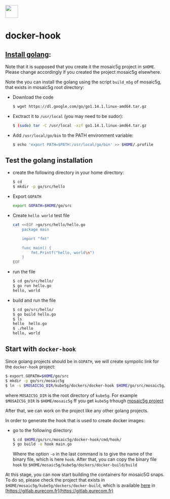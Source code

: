 
[<img align="center" width="40" height="40" src="https://mosaic5g.io/img/m5g-kube5g.png" />](https://gitlab.eurecom.fr/mosaic5g/kube5g/-/tree/develop/dockers/docker-hook)
# docker-hook

## [Install golang](https://golang.org/doc/install):
Note that it is supposed that you create it the mosaic5g project in ```$HOME```. Please change accordingly if you created the project mosaic5g elsewhere.

Note the you can install the golang using the script ```build_m5g``` of mosaic5g, that exists in mosaic5g root directory:
- Download the code
    ```bash
    $ wget https://dl.google.com/go/go1.14.1.linux-amd64.tar.gz
    ```

- Exctract it to ```/usr/local``` (you may need to be sudor):
    ```bash
    $ (sudo) tar -C /usr/local -xzf go1.14.1.linux-amd64.tar.gz
    ```
- Add ```/usr/local/go/bin``` to the PATH environment variable:
    ```bash
    $ echo 'export PATH=$PATH:/usr/local/go/bin' >> $HOME/.profile
    ```
## Test the golang installation
- create the following directory in your home directory:
    ```bash
    $ cd
    $ mkdir -p go/src/hello
    ```
- Export ```GOPATH```
    ```bash
    export GOPATH=$HOME/go/src
    ```
- Create ```hello world``` test file
    ```bash
    cat <<EOF >go/src/hello/hello.go
        package main

        import "fmt"

        func main() {
            fmt.Printf("hello, world\n")
        }
    EOF
    ```
- run the file
    ```bash
    $ cd go/src/hello/
    $ go run hello.go 
    hello, world
    ```
- build and run the file
    ```bash
    $ cd go/src/hello/
    $ go build hello.go
    $ ls
    hello  hello.go
    $ ./hello 
    hello, world
    ```
## Start with ```docker-hook```

Since golang projects should be in ```GOPATH```, we will create sympolic link for the ```docker-hook``` project:
```bash
$ export GOPATH=$HOME/go/src
$ mkdir -p go/src/mosaic5g
$ ln -s $MOSAIC5G_DIR/kube5g/dockers/docker-hook $HOME/go/src/mosaic5g/
```
where ```MOSAIC5G_DIR``` is the root directory of ```kube5g```. For example 
```$MOSAIC5G_DIR``` is  ```$HOME/mosaic5g``` ff you get ```kube5g``` trhough [mosaic5g project](https://gitlab.eurecom.fr/mosaic5g/mosaic5g)

After that, we can work on the project like any other golang projects.

In order to generate the hook that is used to create docker images:
- go to the following directory:
    ```bash
    $ cd $HOME/go/src/mosaic5g/docker-hook/cmd/hook/
    $ go build -o hook main.go
    ```
    Where the option ```-o``` in the last command is to give the name of the binary file, which is here ```hook```.
    After that, you can copy the binary file ```hook``` to ```$HOME/mosaic5g/kube5g/dockers/docker-build/build```

At this stage, you can now start building the containers for mosaic5G snaps. To do so, please check the project that exists in ```$HOME/mosaic5g/kube5g/dockers/docker-build```, which is available [here](https://gitlab.eurecom.fr/mosaic5g/kube5g/-/tree/develop/dockers/docker-build) in [https://gitlab.eurecom.fr](https://gitlab.eurecom.fr)

